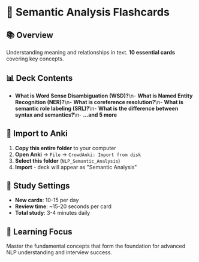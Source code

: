 # 🎯 Semantic Analysis Flashcards

## 📚 Overview
Understanding meaning and relationships in text. **10 essential cards** covering key concepts.

## 📊 Deck Contents
- **What is Word Sense Disambiguation (WSD)?**\n- **What is Named Entity Recognition (NER)?**\n- **What is coreference resolution?**\n- **What is semantic role labeling (SRL)?**\n- **What is the difference between syntax and semantics?**\n- **...and 5 more**

## 🚀 Import to Anki
1. **Copy this entire folder** to your computer
2. **Open Anki** → `File` → `CrowdAnki: Import from disk`
3. **Select this folder** (`NLP_Semantic_Analysis`)
4. **Import** - deck will appear as "Semantic Analysis"

## 📱 Study Settings
- **New cards**: 10-15 per day
- **Review time**: ~15-20 seconds per card
- **Total study**: 3-4 minutes daily

## 🎯 Learning Focus
Master the fundamental concepts that form the foundation for advanced NLP understanding and interview success.
